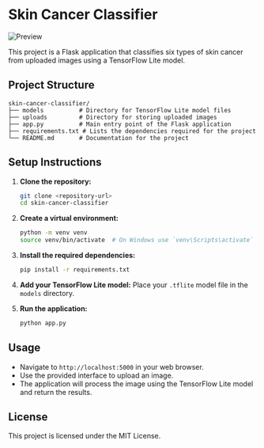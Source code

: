 # Skin Cancer Classifier

![Preview](skin-cancer-classifier/preview.png)

This project is a Flask application that classifies six types of skin cancer from uploaded images using a TensorFlow Lite model.

## Project Structure

```
skin-cancer-classifier/
├── models          # Directory for TensorFlow Lite model files
├── uploads         # Directory for storing uploaded images
├── app.py          # Main entry point of the Flask application
├── requirements.txt # Lists the dependencies required for the project
└── README.md       # Documentation for the project
```

## Setup Instructions

1. **Clone the repository:**
   ```sh
   git clone <repository-url>
   cd skin-cancer-classifier
   ```

2. **Create a virtual environment:**
   ```sh
   python -m venv venv
   source venv/bin/activate  # On Windows use `venv\Scripts\activate`
   ```

3. **Install the required dependencies:**
   ```sh
   pip install -r requirements.txt
   ```

4. **Add your TensorFlow Lite model:**
   Place your `.tflite` model file in the `models` directory.

5. **Run the application:**
   ```sh
   python app.py
   ```

## Usage

- Navigate to `http://localhost:5000` in your web browser.
- Use the provided interface to upload an image.
- The application will process the image using the TensorFlow Lite model and return the results.

## License

This project is licensed under the MIT License.